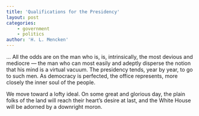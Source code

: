 ```yaml
---
title: 'Qualifications for the Presidency'
layout: post
categories:
    - government
    - politics
author: 'H. L. Mencken'
---
```


… All the odds are on the man who is, is, intrinsically, the most devious and mediocre — the man who can most easily and adeptly disperse the notion that his mind is a virtual vacuum. The presidency tends, year by year, to go to such men. As democracy is perfected, the office represents, more closely the inner soul of the people.

We move toward a lofty ideal. On some great and glorious day, the plain folks of the land will reach their heart’s desire at last, and the White House will be adorned by a downright moron.